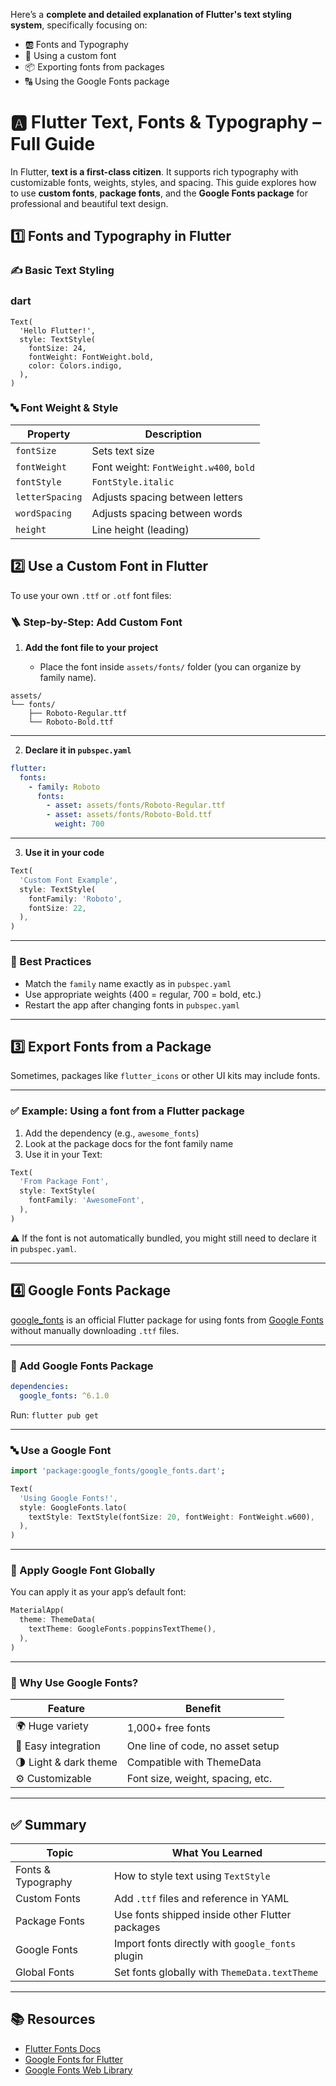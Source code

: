 Here’s a **complete and detailed explanation of Flutter's text styling system**, specifically focusing on:

* 🆎 Fonts and Typography
* 🧩 Using a custom font
* 📦 Exporting fonts from packages
* 🔠 Using the Google Fonts package



# 🅰️ Flutter Text, Fonts & Typography – Full Guide

In Flutter, **text is a first-class citizen**. It supports rich typography with customizable fonts, weights, styles, and spacing. This guide explores how to use **custom fonts**, **package fonts**, and the **Google Fonts package** for professional and beautiful text design.



## 1️⃣ Fonts and Typography in Flutter

### ✍️ Basic Text Styling

### dart
```
Text(
  'Hello Flutter!',
  style: TextStyle(
    fontSize: 24,
    fontWeight: FontWeight.bold,
    color: Colors.indigo,
  ),
)
```

### 🔤 Font Weight & Style

| Property        | Description                            |
| --------------- | -------------------------------------- |
| `fontSize`      | Sets text size                         |
| `fontWeight`    | Font weight: `FontWeight.w400`, `bold` |
| `fontStyle`     | `FontStyle.italic`                     |
| `letterSpacing` | Adjusts spacing between letters        |
| `wordSpacing`   | Adjusts spacing between words          |
| `height`        | Line height (leading)                  |



## 2️⃣ Use a Custom Font in Flutter

To use your own `.ttf` or `.otf` font files:



### 🪜 Step-by-Step: Add Custom Font

1. **Add the font file to your project**

   * Place the font inside `assets/fonts/` folder (you can organize by family name).

```
assets/
└── fonts/
    ├── Roboto-Regular.ttf
    └── Roboto-Bold.ttf
```

---

2. **Declare it in `pubspec.yaml`**

```yaml
flutter:
  fonts:
    - family: Roboto
      fonts:
        - asset: assets/fonts/Roboto-Regular.ttf
        - asset: assets/fonts/Roboto-Bold.ttf
          weight: 700
```

---

3. **Use it in your code**

```dart
Text(
  'Custom Font Example',
  style: TextStyle(
    fontFamily: 'Roboto',
    fontSize: 22,
  ),
)
```

---

### 🎯 Best Practices

* Match the `family` name exactly as in `pubspec.yaml`
* Use appropriate weights (400 = regular, 700 = bold, etc.)
* Restart the app after changing fonts in `pubspec.yaml`

---

## 3️⃣ Export Fonts from a Package

Sometimes, packages like `flutter_icons` or other UI kits may include fonts.

---

### ✅ Example: Using a font from a Flutter package

1. Add the dependency (e.g., `awesome_fonts`)
2. Look at the package docs for the font family name
3. Use it in your Text:

```dart
Text(
  'From Package Font',
  style: TextStyle(
    fontFamily: 'AwesomeFont',
  ),
)
```

⚠️ If the font is not automatically bundled, you might still need to declare it in `pubspec.yaml`.

---

## 4️⃣ Google Fonts Package

[google\_fonts](https://pub.dev/packages/google_fonts) is an official Flutter package for using fonts from [Google Fonts](https://fonts.google.com) without manually downloading `.ttf` files.

---

### 🚀 Add Google Fonts Package

```yaml
dependencies:
  google_fonts: ^6.1.0
```

Run: `flutter pub get`

---

### 🔤 Use a Google Font

```dart
import 'package:google_fonts/google_fonts.dart';

Text(
  'Using Google Fonts!',
  style: GoogleFonts.lato(
    textStyle: TextStyle(fontSize: 20, fontWeight: FontWeight.w600),
  ),
)
```

---

### 🎯 Apply Google Font Globally

You can apply it as your app’s default font:

```dart
MaterialApp(
  theme: ThemeData(
    textTheme: GoogleFonts.poppinsTextTheme(),
  ),
)
```

---

### 🧠 Why Use Google Fonts?

| Feature               | Benefit                          |
| --------------------- | -------------------------------- |
| 🌍 Huge variety       | 1,000+ free fonts                |
| 🔁 Easy integration   | One line of code, no asset setup |
| 🌗 Light & dark theme | Compatible with ThemeData        |
| ⚙️ Customizable       | Font size, weight, spacing, etc. |

---

## ✅ Summary

| Topic              | What You Learned                                 |
| ------------------ | ------------------------------------------------ |
| Fonts & Typography | How to style text using `TextStyle`              |
| Custom Fonts       | Add `.ttf` files and reference in YAML           |
| Package Fonts      | Use fonts shipped inside other Flutter packages  |
| Google Fonts       | Import fonts directly with `google_fonts` plugin |
| Global Fonts       | Set fonts globally with `ThemeData.textTheme`    |

---

## 📚 Resources

* [Flutter Fonts Docs](https://docs.flutter.dev/cookbook/design/fonts)
* [Google Fonts for Flutter](https://pub.dev/packages/google_fonts)
* [Google Fonts Web Library](https://fonts.google.com)

 
